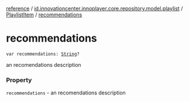 [reference](../../index.md) / [id.innovationcenter.innoplayer.core.repository.model.playlist](../index.md) / [PlaylistItem](index.md) / [recommendations](./recommendations.md)

# recommendations

`var recommendations: `[`String`](https://kotlinlang.org/api/latest/jvm/stdlib/kotlin/-string/index.html)`?`

an recomendations description

### Property

`recommendations` - an recomendations description